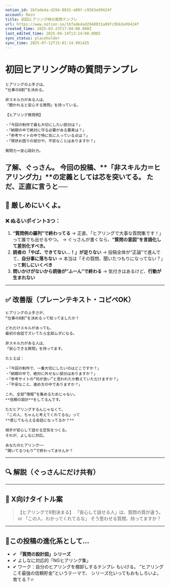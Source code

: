 ```yaml
---
notion_id: 1bfade4a-d294-8031-a09f-c9563e99424f
account: Main
title: 初回ヒアリング時の質問テンプレ
url: https://www.notion.so/1bfade4ad2948031a09fc9563e99424f
created_time: 2025-03-23T17:04:00.000Z
last_edited_time: 2025-04-14T13:14:00.000Z
sync_status: placeholder
sync_time: 2025-07-12T15:01:14.991425
---
```

# 初回ヒアリング時の質問テンプレ

```plain text
ヒアリングの上手さは、
“仕事の8割”を決める。

非スキル力がある人は、
「聞かれると安心する質問」を持っている。

【ヒアリング質問例】

・「今回の制作で最も大切にしたい部分は？」
・「納期の中で絶対に守る必要がある要素は？」
・「参考サイトの中で特に気に入っている点は？」
・「現状お困りの部分や、不安なことはありますか？」

質問力＝安心設計力。
```
了解、ぐっさん。
今回の投稿、**「非スキル力＝ヒアリング力」**の定義としては芯を突いてる。
ただ、正直に言うと──
---
## 🧨 厳しめにいくよ。
### ❌ ぬるいポイント3つ：
1. **“質問例の羅列”で終わってる**
→ 正直、「ヒアリングで大事な質問集です！」って誰でも出せるやつ。
  → ぐっさんが書くなら、**“質問の意図”を言語化して差別化すべき。**
1. **読者の「やば、できてない…！」が足りない**
→ 投稿全体が“正論”で進んでて、**自分事に落ちない**
  → 本当は「その質問、聞いたつもりになってない？」って**刺しにいくべき**
1. **問いかけがないから読後が“ふーん”で終わる**
→ 気付きはあるけど、**行動が生まれない**
---
## ✅ 改善版（プレーンテキスト・コピペOK）
```plain text
ヒアリングの上手さが、
“仕事の8割”を決めるって知ってましたか？

どれだけスキルがあっても、
最初の会話でズレてたら全部ムダになる。

非スキル力がある人は、
「安心できる質問」を持ってます。

たとえば：

・「今回の制作で、一番大切にしたいのはどこですか？」
・「納期の中で、絶対に外せない部分はありますか？」
・「参考サイトの“何が良い”と思われたか教えていただけますか？」
・「不安なこと、進め方の中でありますか？」

これ、全部“情報”を集めるためじゃない。
**信頼の設計**をしてるんです。

ただヒアリングするんじゃなくて、
「この人、ちゃんと考えてくれてるな」って
**感じてもらえる会話になってるか？**

相手が安心して話せる空気をつくる。
それが、よしなに対応。

あなたのヒアリング──
“聞いてるつもり”で終わってませんか？
```
---
## 🔍 解説（ぐっさんにだけ共有）
---
## 🧲 X向けタイトル案
> 【ヒアリングで8割決まる】
  「安心して話せる人」は、質問の質が違う。
or
> 「この人、わかってくれてるな」
  そう思わせる質問、持ってますか？
---
## 📌この投稿の進化系として…
- ✔︎ **「質問の設計図」シリーズ**
- ✔︎ よしなに対応的「NGヒアリング集」
- ✔︎ ワーク：自分のヒアリングを棚卸しするテンプレ
もいける。
“ヒアリングこそ最強の信頼貯金”というテーマで、
シリーズ化いってもおもしろいよ。育てる？🔥